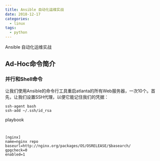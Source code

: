 ```yaml
---
title: Ansible 自动化运维实战
date: 2018-12-17
categories:
  - linux
tags:
  - python
---
```


Ansible 自动化运维实战
<!--more-->

## Ad-Hoc命令简介
### 并行和Shell命令
让我们使用Ansible的命令行工具重启atlanta的所有Web服务器，一次10个。首先，让我们设置SSH代理，以便它能记住我们的凭据：
```shell
ssh-agent bash
ssh-add ~/.ssh/id_rsa
```

playbook
```


[nginx]
name=nginx repo
baseurl=http://nginx.org/packages/OS/OSRELEASE/$basearch/
gpgcheck=0
enabled=1
```
